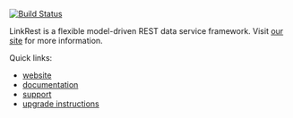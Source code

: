 [![Build Status](https://travis-ci.org/nhl/link-rest.svg?branch=master)](https://travis-ci.org/nhl/link-rest)

LinkRest is a flexible model-driven REST data service framework. Visit [our site](http://nhl.github.io/link-rest/) for more information.

Quick links:

* [website](http://linkrest.io)
* [documentation](http://linkrest.io/docs/)
* [support](https://groups.google.com/forum/?#!forum/linkrest-user)
* [upgrade instructions](https://github.com/nhl/link-rest/blob/master/UPGRADE-NOTES.md)
